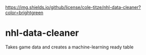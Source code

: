 https://img.shields.io/github/license/cole-titze/nhl-data-cleaner?color=brightgreen
# nhl-data-cleaner
Takes game data and creates a machine-learning ready table
